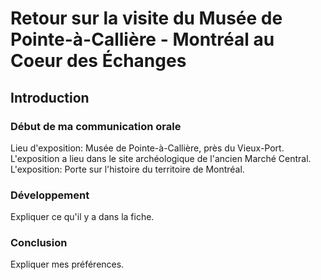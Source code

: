 # Retour sur la visite du Musée de Pointe-à-Callière - Montréal au Coeur des Échanges
## Introduction

### Début de ma communication orale

Lieu d'exposition: Musée de Pointe-à-Callière, près du Vieux-Port. L'exposition a lieu dans le site archéologique de l'ancien Marché Central.
L'exposition: Porte sur l'histoire du territoire de Montréal.

### Développement

Expliquer ce qu'il y a dans la fiche.

### Conclusion

Expliquer mes préférences.



